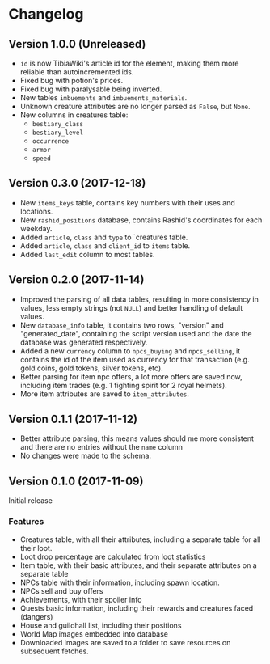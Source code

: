 # Changelog
## Version 1.0.0 (Unreleased)
- `id` is now TibiaWiki's article id for the element, making them more reliable than autoincremented ids.
- Fixed bug with potion's prices.
- Fixed bug with paralysable being inverted.
- New tables `imbuements` and `imbuements_materials`.
- Unknown creature attributes are no longer parsed as `False`, but `None`.
- New columns in creatures table:
    - `bestiary_class`
    - `bestiary_level` 
    - `occurrence`
    - `armor`
    - `speed`


## Version 0.3.0 (2017-12-18)
- New `items_keys` table, contains key numbers with their uses and locations.
- New `rashid_positions` database, contains Rashid's coordinates for each weekday.
- Added `article`, `class` and `type` to `creatures table.
- Added `article`, `class` and `client_id` to `items` table.
- Added `last_edit` column to most tables.

## Version 0.2.0 (2017-11-14)
- Improved the parsing of all data tables, resulting in more consistency in values, less empty strings (not `NULL`) and better handling of default values.
- New `database_info` table, it contains two rows, "version" and "generated_date", containing the script version used and the date the database was generated respectively.
- Added a new `currency` column to `npcs_buying` and `npcs_selling`, it contains the id of the item used as currency for that transaction (e.g. gold coins, gold tokens, silver tokens, etc).
- Better parsing for item npc offers, a lot more offers are saved now, including item trades (e.g. 1 fighting spirit for 2 royal helmets).
- More item attributes are saved to `item_attributes`.

## Version 0.1.1 (2017-11-12)
- Better attribute parsing, this means values should me more consistent and there are no entries without the `name` column
- No changes were made to the schema.

## Version 0.1.0 (2017-11-09)
Initial release

### Features
- Creatures table, with all their attributes, including a separate table for all their loot.
- Loot drop percentage are calculated from loot statistics
- Item table, with their basic attributes, and their separate attributes on a separate table
- NPCs table with their information, including spawn location.
- NPCs sell and buy offers
- Achievements, with their spoiler info
- Quests basic information, including their rewards and creatures faced (dangers)
- House and guildhall list, including their positions
- World Map images embedded into database
- Downloaded images are saved to a folder to save resources on subsequent fetches.